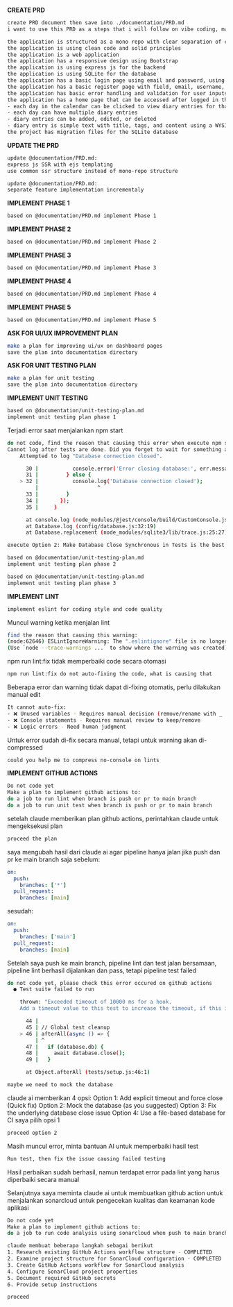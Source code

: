 **CREATE PRD**

```sh
create PRD document then save into ./documentation/PRD.md
i want to use this PRD as a steps that i will follow on vibe coding, make sure the document is concise and easy to read

the application is structured as a mono repo with clear separation of concerns
the application is using clean code and solid principles
the application is a web application
the application has a responsive design using Bootstrap
the application is using express js for the backend
the application is using SQLite for the database
the application has a basic login page using email and password, using JWT for authentication
the application has a basic register page with field, email, username, birth date, gender and password as inputs
the application has basic error handling and validation for user inputs
the application has a home page that can be accessed after logged in that shows a full calendar of the current month:
- each day in the calendar can be clicked to view diary entries for that day
- each day can have multiple diary entries
- diary entries can be added, edited, or deleted
- diary entry is simple text with title, tags, and content using a WYSIWYG editor
the project has migration files for the SQLite database
```

**UPDATE THE PRD**
```sh
update @documentation/PRD.md:
express js SSR with ejs templating
use common ssr structure instead of mono-repo structure
```

```sh
update @documentation/PRD.md:
separate feature implementation incrementaly
```

**IMPLEMENT PHASE 1**
```sh
based on @documentation/PRD.md implement Phase 1
```

**IMPLEMENT PHASE 2**
```sh
based on @documentation/PRD.md implement Phase 2
```

**IMPLEMENT PHASE 3**
```sh
based on @documentation/PRD.md implement Phase 3
```

**IMPLEMENT PHASE 4**
```sh
based on @documentation/PRD.md implement Phase 4
```

**IMPLEMENT PHASE 5**
```sh
based on @documentation/PRD.md implement Phase 5
```

**ASK FOR UI/UX IMPROVEMENT PLAN**
```sh
make a plan for improving ui/ux on dashboard pages
save the plan into documentation directory
```

**ASK FOR UNIT TESTING PLAN**
```sh
make a plan for unit testing
save the plan into documentation directory
```

**IMPLEMENT UNIT TESTING**
```sh
based on @documentation/unit-testing-plan.md
implement unit testing plan phase 1
```
Terjadi error saat menjalankan npm start
```sh
do not code, find the reason that causing this error when execute npm start. here is the error:
Cannot log after tests are done. Did you forget to wait for something async in your test?
    Attempted to log "Database connection closed".

      30 |           console.error('Error closing database:', err.message);
      31 |         } else {
    > 32 |           console.log('Database connection closed');
         |                   ^
      33 |         }
      34 |       });
      35 |     }

      at console.log (node_modules/@jest/console/build/CustomConsole.js:141:10)
      at Database.log (config/database.js:32:19)
      at Database.replacement (node_modules/sqlite3/lib/trace.js:25:27)
```

```sh
execute Option 2: Make Database Close Synchronous in Tests is the best option.
```

```sh
based on @documentation/unit-testing-plan.md
implement unit testing plan phase 2
```

```sh
based on @documentation/unit-testing-plan.md
implement unit testing plan phase 3
```

**IMPLEMENT LINT**
```sh
implement eslint for coding style and code quality
```

Muncul warning ketika menjalan lint
```sh
find the reason that causing this warning:
(node:62646) ESLintIgnoreWarning: The ".eslintignore" file is no longer supported. Switch to using the "ignores" property in "eslint.config.js": https://eslint.org/docs/latest/use/configure/migration-guide#ignoring-files
(Use `node --trace-warnings ...` to show where the warning was created)
```

npm run lint:fix tidak memperbaiki code secara otomasi
```sh
npm run lint:fix do not auto-fixing the code, what is causing that
```

Beberapa error dan warning tidak dapat di-fixing otomatis, perlu dilakukan manual edit
```sh
It cannot auto-fix:
- ❌ Unused variables - Requires manual decision (remove/rename with _ prefix)
- ❌ Console statements - Requires manual review to keep/remove
- ❌ Logic errors - Need human judgment
```

Untuk error sudah di-fix secara manual, tetapi untuk warning akan di-compressed
```sh
could you help me to compress no-console on lints
```

**IMPLEMENT GITHUB ACTIONS**
```sh
Do not code yet
Make a plan to implement github actions to:
do a job to run lint when branch is push or pr to main branch
do a job to run unit test when branch is push or pr to main branch
```

setelah claude memberikan plan github actions, perintahkan claude untuk mengeksekusi plan
```sh
proceed the plan
```

saya mengubah hasil dari claude ai agar pipeline hanya jalan jika push dan pr ke main branch saja
sebelum:

```yaml
on:
  push:
    branches: ['*']
  pull_request:
    branches: [main]
```

sesudah:

```yaml
on:
  push:
    branches: ['main']
  pull_request:
    branches: [main]
```

Setelah saya push ke main branch, pipeline lint dan test jalan bersamaan,
pipeline lint berhasil dijalankan dan pass, tetapi pipeline test failed

```sh
do not code yet, please check this error occured on github actions
  ● Test suite failed to run

    thrown: "Exceeded timeout of 10000 ms for a hook.
    Add a timeout value to this test to increase the timeout, if this is a long-running test. See https://jestjs.io/docs/api#testname-fn-timeout."

      44 |
      45 | // Global test cleanup
    > 46 | afterAll(async () => {
         | ^
      47 |   if (database.db) {
      48 |     await database.close();
      49 |   }

      at Object.afterAll (tests/setup.js:46:1)

maybe we need to mock the database
```

claude ai memberikan 4 opsi:
Option 1: Add explicit timeout and force close (Quick fix)
Option 2: Mock the database (as you suggested)
Option 3: Fix the underlying database close issue
Option 4: Use a file-based database for CI
saya pilih opsi 1
```sh
proceed option 2
```

Masih muncul error, minta bantuan AI untuk memperbaiki hasil test
```sh
Run test, then fix the issue causing failed testing
```

Hasil perbaikan sudah berhasil, namun terdapat error pada lint yang harus diperbaiki secara manual

Selanjutnya saya meminta claude ai untuk membuatkan github action untuk menjalankan sonarcloud untuk pengecekan kualitas dan keamanan kode aplikasi

```sh
Do not code yet
Make a plan to implement github actions to:
do a job to run code analysis using sonarcloud when push to main branch or pr to main branch
```

```sh
claude membuat beberapa langkah sebagai berikut
1. Research existing GitHub Actions workflow structure - COMPLETED
2. Examine project structure for SonarCloud configuration - COMPLETED
3. Create GitHub Actions workflow for SonarCloud analysis
4. Configure SonarCloud project properties
5. Document required GitHub secrets
6. Provide setup instructions
```

```sh
proceed
```
